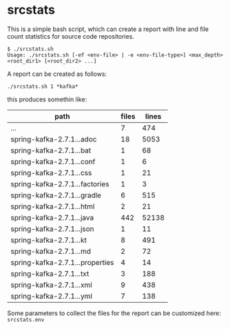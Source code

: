 # srcstats

This is a simple bash script, which can create a report with line and file
count statistics for source code repositories.

```
$ ./srcstats.sh                             
Usage: ./srcstats.sh [-ef <env-file> | -e <env-file-type>] <max_depth> <root_dir1> [<root_dir2> ...]
```

A report can be created as follows:

```
./srcstats.sh 1 *kafka*
```                                              

this produces somethin like:

path	| files	| lines
---	| ---	| ---
...	| 7	| 474
spring-kafka-2.7.1...adoc	| 18	| 5053
spring-kafka-2.7.1...bat	| 1	| 68
spring-kafka-2.7.1...conf	| 1	| 6
spring-kafka-2.7.1...css	| 1	| 21
spring-kafka-2.7.1...factories	| 1	| 3
spring-kafka-2.7.1...gradle	| 6	| 515
spring-kafka-2.7.1...html	| 2	| 21
spring-kafka-2.7.1...java	| 442	| 52138
spring-kafka-2.7.1...json	| 1	| 11
spring-kafka-2.7.1...kt	| 8	| 491
spring-kafka-2.7.1...md	| 2	| 72
spring-kafka-2.7.1...properties	| 4	| 14
spring-kafka-2.7.1...txt	| 3	| 188
spring-kafka-2.7.1...xml	| 9	| 438
spring-kafka-2.7.1...yml	| 7	| 138

Some parameters to collect the files for the report can be customized here:  
 `srcstats.env` 
